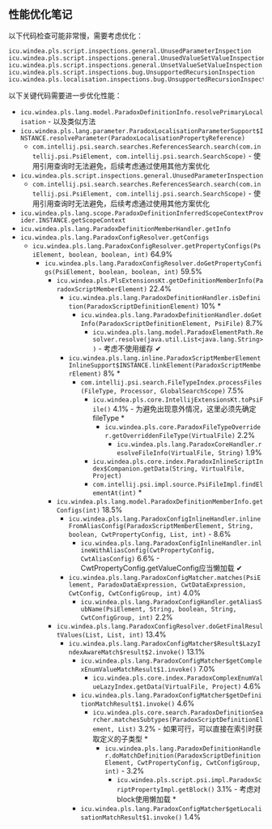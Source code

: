 ## 性能优化笔记

以下代码检查可能非常慢，需要考虑优化：

```
icu.windea.pls.script.inspections.general.UnusedParameterInspection
icu.windea.pls.script.inspections.general.UnusedValueSetValueInspection
icu.windea.pls.script.inspections.general.UnsetValueSetValueInspection
icu.windea.pls.script.inspections.bug.UnsupportedRecursionInspection
icu.windea.pls.localisation.inspections.bug.UnsupportedRecursionInspection
```

以下关键代码需要进一步优化性能：

* `icu.windea.pls.lang.model.ParadoxDefinitionInfo.resolvePrimaryLocalisation` - 以及类似方法
* `icu.windea.pls.lang.parameter.ParadoxLocalisationParameterSupport$INSTANCE.resolveParameter(ParadoxLocalisationPropertyReference)`
  * `com.intellij.psi.search.searches.ReferencesSearch.search(com.intellij.psi.PsiElement, com.intellij.psi.search.SearchScope)` - 使用引用查询时无法避免，后续考虑通过使用其他方案优化
* `icu.windea.pls.script.inspections.general.UnusedParameterInspection`
  * `com.intellij.psi.search.searches.ReferencesSearch.search(com.intellij.psi.PsiElement, com.intellij.psi.search.SearchScope)` - 使用引用查询时无法避免，后续考虑通过使用其他方案优化
* `icu.windea.pls.lang.scope.ParadoxDefinitionInferredScopeContextProvider.INSTANCE.getScopeContext`
* `icu.windea.pls.lang.ParadoxDefinitionMemberHandler.getInfo`
* `icu.windea.pls.lang.ParadoxConfigResolver.getConfigs`
  * `icu.windea.pls.lang.ParadoxConfigResolver.getPropertyConfigs(PsiElement, boolean, boolean, int)` 64.9%
    * `icu.windea.pls.lang.ParadoxConfigResolver.doGetPropertyConfigs(PsiElement, boolean, boolean, int)` 59.5%
      * `icu.windea.pls.PlsExtensionsKt.getDefinitionMemberInfo(ParadoxScriptMemberElement)` 22.4%
        * `icu.windea.pls.lang.ParadoxDefinitionHandler.isDefinition(ParadoxScriptDefinitionElement)` 10% *
          * `icu.windea.pls.lang.ParadoxDefinitionHandler.doGetInfo(ParadoxScriptDefinitionElement, PsiFile)` 8.7%
            * `icu.windea.pls.lang.model.ParadoxElementPath.Resolver.resolve(java.util.List<java.lang.String>)` - 考虑不使用缓存 ✔
        * `icu.windea.pls.lang.inline.ParadoxScriptMemberElementInlineSupport$INSTANCE.linkElement(ParadoxScriptMemberElement)` 8% *
          * `com.intellij.psi.search.FileTypeIndex.processFiles(FileType, Processor, GlobalSearchScope)` 7.5%
            * `icu.windea.pls.core.IntellijExtensionsKt.toPsiFile()` 4.1% - 为避免出现意外情况，这里必须先确定fileType *
              * `icu.windea.pls.core.ParadoxFileTypeOverrider.getOverriddenFileType(VirtualFile)` 2.2%
                * `icu.windea.pls.lang.ParadoxCoreHandler.resolveFileInfo(VirtualFile, String)` 1.9%
            * `icu.windea.pls.core.index.ParadoxInlineScriptIndex$Companion.getData(String, VirtualFile, Project)`
            * `com.intellij.psi.impl.source.PsiFileImpl.findElementAt(int)` *
      * `icu.windea.pls.lang.model.ParadoxDefinitionMemberInfo.getConfigs(int)` 18.5%
        * `icu.windea.pls.lang.ParadoxConfigInlineHandler.inlineFromAliasConfig(ParadoxScriptMemberElement, String, boolean, CwtPropertyConfig, List, int)` - 8.6%
          * `icu.windea.pls.lang.ParadoxConfigInlineHandler.inlineWithAliasConfig(CwtPropertyConfig, CwtAliasConfig)` 6.6% - CwtPropertyConfig.getValueConfig应当懒加载 ✔
        * `icu.windea.pls.lang.ParadoxConfigMatcher.matches(PsiElement, ParadoxDataExpression, CwtDataExpression, CwtConfig, CwtConfigGroup, int)` 4.0%
          * `icu.windea.pls.lang.ParadoxConfigHandler.getAliasSubName(PsiElement, String, boolean, String, CwtConfigGroup, int)` 2.2%
      * `icu.windea.pls.lang.ParadoxConfigResolver.doGetFinalResultValues(List, List, int)` 13.4%
        * `icu.windea.pls.lang.ParadoxConfigMatcher$Result$LazyIndexAwareMatch$result$2.invoke()` 13.1%
          * `icu.windea.pls.lang.ParadoxConfigMatcher$getComplexEnumValueMatchResult$1.invoke()` 7.0%
            * `icu.windea.pls.core.index.ParadoxComplexEnumValueLazyIndex.getData(VirtualFile, Project)` 4.6%
          * `icu.windea.pls.lang.ParadoxConfigMatcher$getDefinitionMatchResult$1.invoke()` 4.6%
            * `icu.windea.pls.core.search.ParadoxDefinitionSearcher.matchesSubtypes(ParadoxScriptDefinitionElement, List)` 3.2% - 如果可行，可以直接在索引时获取定义的子类型 * 
              * `icu.windea.pls.lang.ParadoxDefinitionHandler.doMatchDefinition(ParadoxScriptDefinitionElement, CwtPropertyConfig, CwtConfigGroup, int)` - 3.2%
                * `icu.windea.pls.script.psi.impl.ParadoxScriptPropertyImpl.getBlock()` 3.1% - 考虑对block使用懒加载 * 
          * `icu.windea.pls.lang.ParadoxConfigMatcher$getLocalisationMatchResult$1.invoke()` 1.4%